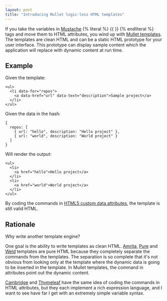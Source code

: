```yaml
---
layout: post
title: "Introducing Mullet logic-less HTML templates"
---
```


If you take the
variables
in [Mustache](http://mustache.github.com/)
{% literal %} {{ }} {% endliteral %}
tags and move them to HTML attributes, you wind up with
[Mullet templates](http://pukkaone.github.com/mullet/).
The templates are clean HTML and can be a static HTML prototype for your user
interface.  This prototype can display sample content which the application
will replace with dynamic content at run time.


## Example

Given the template:

    <ul>
      <li data-for="repos">
        <a data-href="url" data-text="description">Sample project</a>
      </li>
    </ul>

Given the data in the hash:

    {
      repos: [
        { url: "hello", description: "Hello project" },
        { url: "world", description: "World project" }
      ]
    }

Will render the output:

    <ul>
      <li>
        <a href="hello">Hello project</a>
      </li>
      <li>
        <a href="world">World project</a>
      </li>
    </ul>

By coding the commands in
[HTML5 custom data attributes](http://www.w3.org/TR/html5/elements.html#embedding-custom-non-visible-data-with-the-data-attributes),
the template is still valid HTML.


## Rationale

Why write another template engine?

One goal is the ability to write templates as clean HTML.
[Amrita](http://amrita.sourceforge.jp/),
[Pure](http://beebole.com/pure/) and
[Weld](https://github.com/hij1nx/weld)
templates are pure HTML because they completely separate the commands from the
templates.  The separation is so complete that it's not obvious from looking
only at the template where the dynamic data is going to be inserted in the
template.  In Mullet templates, the command in attributes point out the dynamic
content.

[Cambridge](http://code.google.com/p/cambridge/) and
[Thymeleaf](http://www.thymeleaf.org/) have the same idea of coding the
commands in HTML attributes, but they each implement a rich expression language,
and I want to see have far I get with an extremely simple variable syntax.
